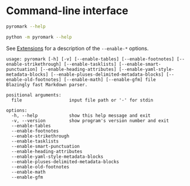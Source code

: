 # Command-line interface

```bash
pyromark --help
```

```bash
python -m pyromark --help
```

See [Extensions](api.md#pyromark.Extensions-attributes) for a description of the `--enable-*` options.

```
usage: pyromark [-h] [-v] [--enable-tables] [--enable-footnotes] [--enable-strikethrough] [--enable-tasklists] [--enable-smart-punctuation] [--enable-heading-attributes] [--enable-yaml-style-metadata-blocks] [--enable-pluses-delimited-metadata-blocks] [--enable-old-footnotes] [--enable-math] [--enable-gfm] file
Blazingly fast Markdown parser.

positional arguments:
  file                  input file path or '-' for stdin

options:
  -h, --help            show this help message and exit
  -v, --version         show program's version number and exit
  --enable-tables
  --enable-footnotes
  --enable-strikethrough
  --enable-tasklists
  --enable-smart-punctuation
  --enable-heading-attributes
  --enable-yaml-style-metadata-blocks
  --enable-pluses-delimited-metadata-blocks
  --enable-old-footnotes
  --enable-math
  --enable-gfm
```
